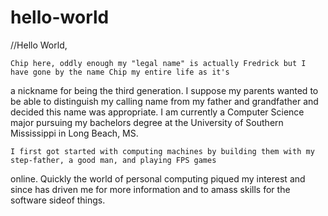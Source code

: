 # hello-world

//Hello World, 

    Chip here, oddly enough my "legal name" is actually Fredrick but I have gone by the name Chip my entire life as it's 
  a nickname for being the third generation. I suppose my parents wanted to be able to distinguish my calling name from my 
  father and grandfather and decided this name was appropriate. I am currently a Computer Science major pursuing my bachelors 
  degree at the University of Southern Mississippi in Long Beach, MS. 

    I first got started with computing machines by building them with my step-father, a good man, and playing FPS games
  online. Quickly the world of personal computing piqued my interest and since has driven me for more information and to 
  amass skills for the software sideof things. 
